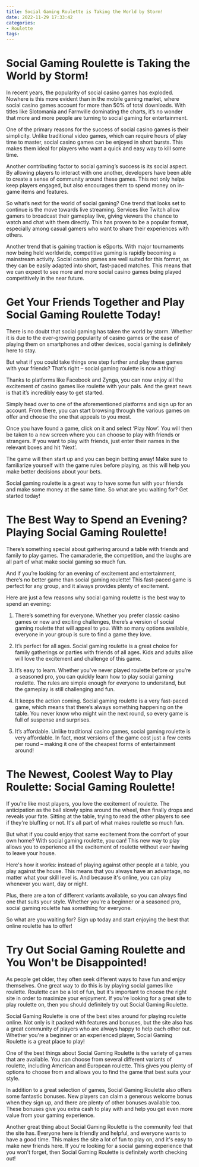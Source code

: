 ```yaml
---
title: Social Gaming Roulette is Taking the World by Storm!
date: 2022-11-29 17:33:42
categories:
- Roulette
tags:
---
```



#  Social Gaming Roulette is Taking the World by Storm!

In recent years, the popularity of social casino games has exploded. Nowhere is this more evident than in the mobile gaming market, where social casino games account for more than 50% of total downloads. With titles like Slotomania and Farmville dominating the charts, it’s no wonder that more and more people are turning to social gaming for entertainment.

One of the primary reasons for the success of social casino games is their simplicity. Unlike traditional video games, which can require hours of play time to master, social casino games can be enjoyed in short bursts. This makes them ideal for players who want a quick and easy way to kill some time.

Another contributing factor to social gaming’s success is its social aspect. By allowing players to interact with one another, developers have been able to create a sense of community around these games. This not only helps keep players engaged, but also encourages them to spend money on in-game items and features.

So what’s next for the world of social gaming? One trend that looks set to continue is the move towards live streaming. Services like Twitch allow gamers to broadcast their gameplay live, giving viewers the chance to watch and chat with them directly. This has proven to be a popular format, especially among casual gamers who want to share their experiences with others.

 Another trend that is gaining traction is eSports. With major tournaments now being held worldwide, competitive gaming is rapidly becoming a mainstream activity. Social casino games are well suited for this format, as they can be easily adapted into short, fast-paced matches. This means that we can expect to see more and more social casino games being played competitively in the near future.

#  Get Your Friends Together and Play Social Gaming Roulette Today!

There is no doubt that social gaming has taken the world by storm. Whether it is due to the ever-growing popularity of casino games or the ease of playing them on smartphones and other devices, social gaming is definitely here to stay.

But what if you could take things one step further and play these games with your friends? That’s right – social gaming roulette is now a thing!

Thanks to platforms like Facebook and Zynga, you can now enjoy all the excitement of casino games like roulette with your pals. And the great news is that it’s incredibly easy to get started.

Simply head over to one of the aforementioned platforms and sign up for an account. From there, you can start browsing through the various games on offer and choose the one that appeals to you most.

Once you have found a game, click on it and select ‘Play Now’. You will then be taken to a new screen where you can choose to play with friends or strangers. If you want to play with friends, just enter their names in the relevant boxes and hit ‘Next’.

The game will then start up and you can begin betting away! Make sure to familiarize yourself with the game rules before playing, as this will help you make better decisions about your bets.

Social gaming roulette is a great way to have some fun with your friends and make some money at the same time. So what are you waiting for? Get started today!

#  The Best Way to Spend an Evening? Playing Social Gaming Roulette!

There’s something special about gathering around a table with friends and family to play games. The camaraderie, the competition, and the laughs are all part of what make social gaming so much fun.

And if you’re looking for an evening of excitement and entertainment, there’s no better game than social gaming roulette! This fast-paced game is perfect for any group, and it always provides plenty of excitement.

Here are just a few reasons why social gaming roulette is the best way to spend an evening:

1. There’s something for everyone. Whether you prefer classic casino games or new and exciting challenges, there’s a version of social gaming roulette that will appeal to you. With so many options available, everyone in your group is sure to find a game they love.

2. It’s perfect for all ages. Social gaming roulette is a great choice for family gatherings or parties with friends of all ages. Kids and adults alike will love the excitement and challenge of this game.

3. It’s easy to learn. Whether you’ve never played roulette before or you’re a seasoned pro, you can quickly learn how to play social gaming roulette. The rules are simple enough for everyone to understand, but the gameplay is still challenging and fun.

4. It keeps the action coming. Social gaming roulette is a very fast-paced game, which means that there’s always something happening on the table. You never know who might win the next round, so every game is full of suspense and surprises.

5. It’s affordable. Unlike traditional casino games, social gaming roulette is very affordable. In fact, most versions of the game cost just a few cents per round – making it one of the cheapest forms of entertainment around!

#  The Newest, Coolest Way to Play Roulette: Social Gaming Roulette!

If you're like most players, you love the excitement of roulette. The anticipation as the ball slowly spins around the wheel, then finally drops and reveals your fate. Sitting at the table, trying to read the other players to see if they're bluffing or not. It's all part of what makes roulette so much fun.

But what if you could enjoy that same excitement from the comfort of your own home? With social gaming roulette, you can! This new way to play allows you to experience all the excitement of roulette without ever having to leave your house.

Here's how it works: instead of playing against other people at a table, you play against the house. This means that you always have an advantage, no matter what your skill level is. And because it's online, you can play whenever you want, day or night.

Plus, there are a ton of different variants available, so you can always find one that suits your style. Whether you're a beginner or a seasoned pro, social gaming roulette has something for everyone.

So what are you waiting for? Sign up today and start enjoying the best that online roulette has to offer!

#  Try Out Social Gaming Roulette and You Won't be Disappointed!

As people get older, they often seek different ways to have fun and enjoy themselves. One great way to do this is by playing social games like roulette. Roulette can be a lot of fun, but it's important to choose the right site in order to maximize your enjoyment. If you're looking for a great site to play roulette on, then you should definitely try out Social Gaming Roulette.

Social Gaming Roulette is one of the best sites around for playing roulette online. Not only is it packed with features and bonuses, but the site also has a great community of players who are always happy to help each other out. Whether you're a beginner or an experienced player, Social Gaming Roulette is a great place to play!

One of the best things about Social Gaming Roulette is the variety of games that are available. You can choose from several different variants of roulette, including American and European roulette. This gives you plenty of options to choose from and allows you to find the game that best suits your style.

In addition to a great selection of games, Social Gaming Roulette also offers some fantastic bonuses. New players can claim a generous welcome bonus when they sign up, and there are plenty of other bonuses available too. These bonuses give you extra cash to play with and help you get even more value from your gaming experience.

Another great thing about Social Gaming Roulette is the community feel that the site has. Everyone here is friendly and helpful, and everyone wants to have a good time. This makes the site a lot of fun to play on, and it's easy to make new friends here. If you're looking for a social gaming experience that you won't forget, then Social Gaming Roulette is definitely worth checking out!